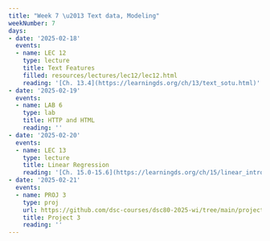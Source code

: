 ```yaml
---
title: "Week 7 \u2013 Text data, Modeling"
weekNumber: 7
days:
- date: '2025-02-18'
  events:
  - name: LEC 12
    type: lecture
    title: Text Features
    filled: resources/lectures/lec12/lec12.html
    reading: '[Ch. 13.4](https://learningds.org/ch/13/text_sotu.html)'
- date: '2025-02-19'
  events:
  - name: LAB 6
    type: lab
    title: HTTP and HTML
    reading: ''
- date: '2025-02-20'
  events:
  - name: LEC 13
    type: lecture
    title: Linear Regression
    reading: '[Ch. 15.0-15.6](https://learningds.org/ch/15/linear_intro.html)'
- date: '2025-02-21'
  events:
  - name: PROJ 3
    type: proj
    url: https://github.com/dsc-courses/dsc80-2025-wi/tree/main/projects/project03
    title: Project 3
    reading: ''
---
```

